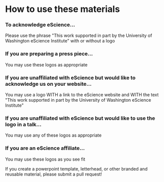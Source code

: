 
# How to use these materials

### To acknowledge eScience...
Please use the phrase "This work supported in part by the University of Washington eScience Institute" with or without a logo

### If you are preparing a press piece...
  You may use these logos as appropriate
### If you are unaffiliated with eScience but would like to acknowledge us on your website...
  You may use a logo WITH a link to the eScience website and WITH the text "This work supported in part by the University of Washington eScience Institute"
  
### If you are unaffiliated with eScience but would like to use the logo in a talk...
  You may use any of these logos as appropriate
  
### If you are an eScience affiliate...
  You may use these logos as you see fit

If you create a powerpoint template, letterhead, or other branded and reusable material, please submit a pull request!
